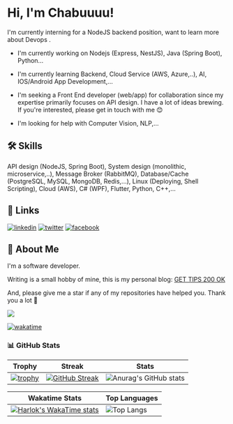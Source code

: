 
# Hi, I'm Chabuuuu! 

I'm currently interning for a NodeJS backend position, want to learn more about Devops .

- I'm currently working on Nodejs (Express, NestJS), Java (Spring Boot), Python...

- I'm currently learning Backend, Cloud Service (AWS, Azure,..), AI, IOS/Android App Development,...

- I'm seeking a Front End developer (web/app) for collaboration since my expertise primarily focuses on API design. I have a lot of ideas brewing. If you're interested, please get in touch with me 😊

- I'm looking for help with Computer Vision, NLP,... 


## 🛠 Skills
API design (NodeJS, Spring Boot), System design (monolithic, microservice,..), Message Broker (RabbitMQ), Database/Cache (PostgreSQL, MySQL, MongoDB, Redis,...), Linux (Deploying, Shell Scripting), Cloud (AWS), C# (WPF), Flutter, Python, C++,...


## 🔗 Links
[![linkedin](https://img.shields.io/badge/linkedin-0A66C2?style=for-the-badge&logo=linkedin&logoColor=white)](https://www.linkedin.com/in/thinhhaphu33/) [![twitter](https://img.shields.io/badge/twitter-1DA1F2?style=for-the-badge&logo=twitter&logoColor=white)](https://twitter.com/ChaBu1182432 ) [![facebook](https://img.shields.io/badge/Facebook-1877F2?style=for-the-badge&logo=facebook&logoColor=white)](https://www.facebook.com/thinhha123)


## 🚀 About Me
I'm a software developer.

Writing is a small hobby of mine, this is my personal blog: [GET TIPS 200 OK](https://gettips200ok.netlify.app/)

And, please give me a star if any of my repositories have helped you. Thank you a lot 🥰

![](https://komarev.com/ghpvc/?username=chabuuuu)

[![wakatime](https://wakatime.com/badge/user/25b47303-8cd8-4420-9495-dd7e1f04cf25.svg)](https://wakatime.com/@25b47303-8cd8-4420-9495-dd7e1f04cf25)

### 📊 GitHub Stats

| Trophy | Streak | Stats |
|--------|--------|-------|
| [![trophy](https://github-profile-trophy.vercel.app/?username=chabuuuu&theme=nord&row=2&column=3)](https://github.com/ryo-ma/github-profile-trophy) | [![GitHub Streak](https://streak-stats.demolab.com?user=chabuuuu&theme=tokyonight)](https://git.io/streak-stats) | ![Anurag's GitHub stats](https://github-readme-stats.vercel.app/api?username=chabuuuu&show_icons=true&theme=tokyonight) |

| Wakatime Stats | Top Languages |
|---------------|--------------|
| [![Harlok's WakaTime stats](https://github-readme-stats.vercel.app/api/wakatime?username=chabuuuu&theme=tokyonight&layout=compact)](https://github.com/anuraghazra/github-readme-stats) | ![Top Langs](https://github-readme-stats.vercel.app/api/top-langs/?username=chabuuuu&layout=compact&theme=tokyonight&exclude_repo=auto_checkonline_messenger---publish,Tool-dkhp-2023,UIT_TCCT) |
